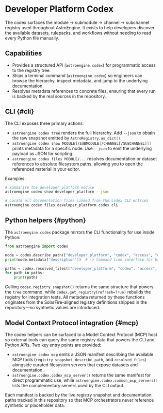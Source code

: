 # Developer Platform Codex

The codex surfaces the module → submodule → channel → subchannel registry
used throughout AstroEngine. It exists to help developers discover the
available datasets, rulepacks, and workflows without needing to read every
Python file manually.

## Capabilities

* Provides a structured API (`astroengine.codex`) for programmatic access to
  the registry tree.
* Ships a terminal command (`astroengine codex`) so engineers can browse the
  hierarchy, inspect metadata, and jump to the underlying documentation.
* Resolves metadata references to concrete files, ensuring that every run is
  backed by the real sources in the repository.

## CLI {#cli}

The CLI exposes three primary actions:

* `astroengine codex tree` renders the full hierarchy. Add `--json` to obtain
  the raw snapshot emitted by `AstroRegistry.as_dict()`.
* `astroengine codex show MODULE[/SUBMODULE[/CHANNEL[/SUBCHANNEL]]]` prints
  metadata for a specific node. Use `--json` to emit the underlying payload as
  JSON for scripting.
* `astroengine codex files MODULE/...` resolves documentation or dataset
  references to absolute filesystem paths, allowing you to open the referenced
  material in your editor.

Examples:

```bash
# Summarise the developer platform module
astroengine codex show developer_platform --json

# Locate all documentation files linked from the codex CLI entries
astroengine codex files developer_platform codex cli
```

## Python helpers {#python}

The `astroengine.codex` package mirrors the CLI functionality for use inside
Python:

```python
from astroengine import codex

node = codex.describe_path(["developer_platform", "codex", "access", "cli"])
print(node.metadata["description"])  # -> Command line interface for browsing codex metadata.

paths = codex.resolved_files(["developer_platform", "codex", "access", "python"])
for path in paths:
    print(path)
```

Calling `codex.registry_snapshot()` returns the same structure that powers the
`tree` command, while `codex.get_registry(refresh=True)` rebuilds the registry
for integration tests. All metadata returned by these functions originates
from the SolarFire-aligned registry definitions shipped in the repository—no
synthetic values are introduced.

## Model Context Protocol integration {#mcp}

The codex helpers can be surfaced to a Model Context Protocol (MCP) host so
external tools can query the same registry data that powers the CLI and
Python APIs. Two key entry points are provided:

* `astroengine codex mcp` emits a JSON manifest describing the available MCP
  tools (`registry_snapshot`, `describe_path`, and `resolved_files`) alongside
  curated filesystem servers that expose datasets and documentation.
* `astroengine.codex.codex_mcp_server()` returns the same manifest for direct
  programmatic use, while `astroengine.codex.common_mcp_servers()` lists the
  complementary servers used by the CLI output.

Each manifest is backed by the live registry snapshot and documentation paths
tracked in this repository so that MCP orchestrators never reference synthetic
or placeholder data.
